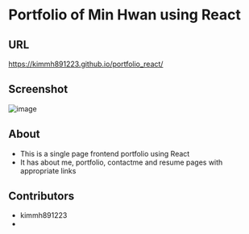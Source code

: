 # Portfolio of Min Hwan using React
## URL
https://kimmh891223.github.io/portfolio_react/
## Screenshot
![image](https://github.com/kimmh891223/portfolio_react/assets/125617951/6ade1b6c-6ad6-43e2-8194-9f8f424ba1cf)

## About
- This is a single page frontend portfolio using React
- It has about me, portfolio, contactme and resume pages with appropriate links

## Contributors
- kimmh891223
- 
